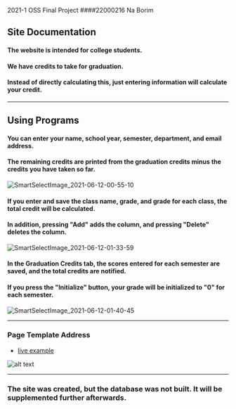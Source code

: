 2021-1 OSS Final Project
####22000216 Na Borim
## Site Documentation

#### The website is intended for college students. 
#### We have credits to take for graduation. 
#### Instead of directly calculating this, just entering information will calculate your credit.
---
## Using Programs

#### You can enter your name, school year, semester, department, and email address.
#### The remaining credits are printed from the graduation credits minus the credits you have taken so far.


![SmartSelectImage_2021-06-12-00-55-10](https://user-images.githubusercontent.com/83075908/121717776-8670e300-cb1c-11eb-956e-d0ea202f0d51.png)


#### If you enter and save the class name, grade, and grade for each class, the total credit will be calculated. 
#### In addition, pressing "Add" adds the column, and pressing "Delete" deletes the column.


![SmartSelectImage_2021-06-12-01-33-59](https://user-images.githubusercontent.com/83075908/121720635-4ad71880-cb1e-11eb-94c4-18ff7d01908f.png)


#### In the Graduation Credits tab, the scores entered for each semester are saved, and the total credits are notified. 
#### If you press the "Initialize" button, your grade will be initialized to "0" for each semester.


![SmartSelectImage_2021-06-12-01-40-45](https://user-images.githubusercontent.com/83075908/121721494-44956c00-cb1f-11eb-8e5a-23ec29a644ac.png)

---
### Page Template Address

* [live example](https://learning-zone.github.io/website-templates/simple-sidebar)

![alt text](https://github.com/learning-zone/website-templates/blob/master/assets/simple-sidebar.png "simple-sidebar")

---
### The site was created, but the database was not built. It will be supplemented further afterwards.
